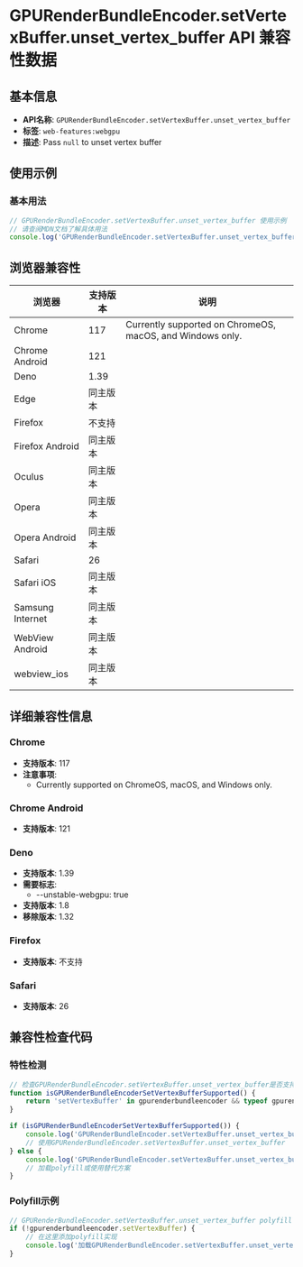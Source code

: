# GPURenderBundleEncoder.setVertexBuffer.unset_vertex_buffer API 兼容性数据

## 基本信息

- **API名称**: `GPURenderBundleEncoder.setVertexBuffer.unset_vertex_buffer`
- **标签**: `web-features:webgpu`
- **描述**: Pass `null` to unset vertex buffer

## 使用示例

### 基本用法

```javascript
// GPURenderBundleEncoder.setVertexBuffer.unset_vertex_buffer 使用示例
// 请查阅MDN文档了解具体用法
console.log('GPURenderBundleEncoder.setVertexBuffer.unset_vertex_buffer API');
```

## 浏览器兼容性

| 浏览器 | 支持版本 | 说明 |
|--------|----------|------|
| Chrome | 117 | Currently supported on ChromeOS, macOS, and Windows only. |
| Chrome Android | 121 |  |
| Deno | 1.39 |  |
| Edge | 同主版本 |  |
| Firefox | 不支持 |  |
| Firefox Android | 同主版本 |  |
| Oculus | 同主版本 |  |
| Opera | 同主版本 |  |
| Opera Android | 同主版本 |  |
| Safari | 26 |  |
| Safari iOS | 同主版本 |  |
| Samsung Internet | 同主版本 |  |
| WebView Android | 同主版本 |  |
| webview_ios | 同主版本 |  |

## 详细兼容性信息

### Chrome

- **支持版本**: 117
- **注意事项**:
  - Currently supported on ChromeOS, macOS, and Windows only.

### Chrome Android

- **支持版本**: 121

### Deno

- **支持版本**: 1.39
- **需要标志**: 
  - --unstable-webgpu: true
- **支持版本**: 1.8
- **移除版本**: 1.32

### Firefox

- **支持版本**: 不支持

### Safari

- **支持版本**: 26

## 兼容性检查代码

### 特性检测

```javascript
// 检查GPURenderBundleEncoder.setVertexBuffer.unset_vertex_buffer是否支持
function isGPURenderBundleEncoderSetVertexBufferSupported() {
    return 'setVertexBuffer' in gpurenderbundleencoder && typeof gpurenderbundleencoder.setVertexBuffer === 'function';
}

if (isGPURenderBundleEncoderSetVertexBufferSupported()) {
    console.log('GPURenderBundleEncoder.setVertexBuffer.unset_vertex_buffer 支持');
    // 使用GPURenderBundleEncoder.setVertexBuffer.unset_vertex_buffer
} else {
    console.log('GPURenderBundleEncoder.setVertexBuffer.unset_vertex_buffer 不支持，需要polyfill');
    // 加载polyfill或使用替代方案
}
```

### Polyfill示例

```javascript
// GPURenderBundleEncoder.setVertexBuffer.unset_vertex_buffer polyfill
if (!gpurenderbundleencoder.setVertexBuffer) {
    // 在这里添加polyfill实现
    console.log('加载GPURenderBundleEncoder.setVertexBuffer.unset_vertex_buffer polyfill');
}
```

